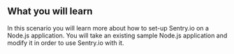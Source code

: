 ## What you will learn ##

In this scenario you will learn more about how to set-up Sentry.io on a Node.js application. 
You will take an existing sample Node.js application and modify it in order to use Sentry.io with it. 
